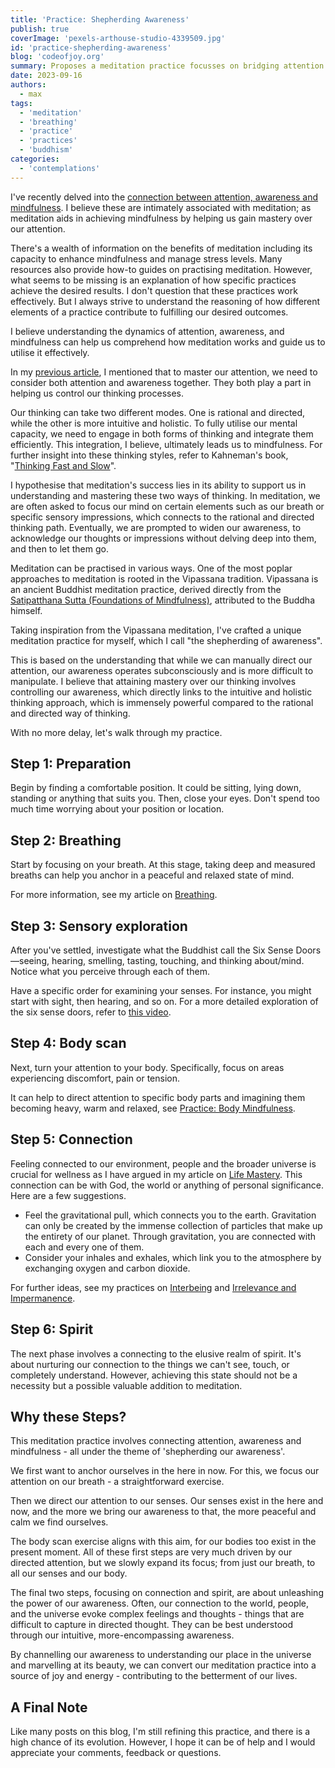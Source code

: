 ```yaml
---
title: 'Practice: Shepherding Awareness'
publish: true
coverImage: 'pexels-arthouse-studio-4339509.jpg'
id: 'practice-shepherding-awareness'
blog: 'codeofjoy.org'
summary: Proposes a meditation practice focusses on bridging attention and awareness.
date: 2023-09-16
authors:
  - max
tags:
  - 'meditation'
  - 'breathing'
  - 'practice'
  - 'practices'
  - 'buddhism'
categories:
  - 'contemplations'
---
```


I've recently delved into the [connection between attention, awareness and mindfulness](https://maxrohde.com/2023/09/09/life-mastery-mastery-of-attention). I believe these are intimately associated with meditation; as meditation aids in achieving mindfulness by helping us gain mastery over our attention.

There's a wealth of information on the benefits of meditation including its capacity to enhance mindfulness and manage stress levels. Many resources also provide how-to guides on practising meditation. However, what seems to be missing is an explanation of how specific practices achieve the desired results. I don't question that these practices work effectively. But I always strive to understand the reasoning of how different elements of a practice contribute to fulfilling our desired outcomes.

I believe understanding the dynamics of attention, awareness, and mindfulness can help us comprehend how meditation works and guide us to utilise it effectively.

In my [previous article](https://maxrohde.com/2023/09/09/life-mastery-mastery-of-attention), I mentioned that to master our attention, we need to consider both attention and awareness together. They both play a part in helping us control our thinking processes.

Our thinking can take two different modes. One is rational and directed, while the other is more intuitive and holistic. To fully utilise our mental capacity, we need to engage in both forms of thinking and integrate them efficiently. This integration, I believe, ultimately leads us to mindfulness. For further insight into these thinking styles, refer to Kahneman's book, "[Thinking Fast and Slow](https://en.wikipedia.org/wiki/Thinking,_Fast_and_Slow)".

I hypothesise that meditation's success lies in its ability to support us in understanding and mastering these two ways of thinking. In meditation, we are often asked to focus our mind on certain elements such as our breath or specific sensory impressions, which connects to the rational and directed thinking path. Eventually, we are prompted to widen our awareness, to acknowledge our thoughts or impressions without delving deep into them, and then to let them go.

Meditation can be practised in various ways. One of the most poplar approaches to meditation is rooted in the Vipassana tradition. Vipassana is an ancient Buddhist meditation practice, derived directly from the [Satipatthana Sutta (Foundations of Mindfulness)](https://tricycle.org/trikedaily/satipatthana-sutta-mindfulness/), attributed to the Buddha himself.

Taking inspiration from the Vipassana meditation, I've crafted a unique meditation practice for myself, which I call "the shepherding of awareness".

This is based on the understanding that while we can manually direct our attention, our awareness operates subconsciously and is more difficult to manipulate. I believe that attaining mastery over our thinking involves controlling our awareness, which directly links to the intuitive and holistic thinking approach, which is immensely powerful compared to the rational and directed way of thinking.

With no more delay, let's walk through my practice.

## Step 1: Preparation

Begin by finding a comfortable position. It could be sitting, lying down, standing or anything that suits you. Then, close your eyes. Don't spend too much time worrying about your position or location.

## Step 2: Breathing

Start by focusing on your breath. At this stage, taking deep and measured breaths can help you anchor in a peaceful and relaxed state of mind.

For more information, see my article on [Breathing](https://maxrohde.com/2019/07/06/breathing).

## Step 3: Sensory exploration

After you've settled, investigate what the Buddhist call the Six Sense Doors—seeing, hearing, smelling, tasting, touching, and thinking about/mind. Notice what you perceive through each of them.

Have a specific order for examining your senses. For instance, you might start with sight, then hearing, and so on. For a more detailed exploration of the six sense doors, refer to [this video](https://www.robphillipsyoga.com/blog/2020/7/27/noting-the-six-sense-doors-simple-vipassana-for-beginners-15-minute-mahasi-style-guided-meditation).

## Step 4: Body scan

Next, turn your attention to your body. Specifically, focus on areas experiencing discomfort, pain or tension.

It can help to direct attention to specific body parts and imagining them becoming heavy, warm and relaxed, see [Practice: Body Mindfulness](https://maxrohde.com/2019/03/23/practice-body-mindfulness).

## Step 5: Connection

Feeling connected to our environment, people and the broader universe is crucial for wellness as I have argued in my article on [Life Mastery](https://maxrohde.com/2023/08/13/framework-life-mastery-v01). This connection can be with God, the world or anything of personal significance. Here are a few suggestions.

- Feel the gravitational pull, which connects you to the earth. Gravitation can only be created by the immense collection of particles that make up the entirety of our planet. Through gravitation, you are connected with each and every one of them.
- Consider your inhales and exhales, which link you to the atmosphere by exchanging oxygen and carbon dioxide.

For further ideas, see my practices on [Interbeing](https://maxrohde.com/2019/04/27/practice-interbeing) and [Irrelevance and Impermanence](https://maxrohde.com/2019/05/18/practice-irrelevance-and-impermanence).

## Step 6: Spirit

The next phase involves a connecting to the elusive realm of spirit. It's about nurturing our connection to the things we can't see, touch, or completely understand. However, achieving this state should not be a necessity but a possible valuable addition to meditation.

## Why these Steps?

This meditation practice involves connecting attention, awareness and mindfulness - all under the theme of 'shepherding our awareness'. 

We first want to anchor ourselves in the here in now. For this, we focus our attention on our breath - a straightforward exercise.

Then we direct our attention to our senses. Our senses exist in the here and now, and the more we bring our awareness to that, the more peaceful and calm we find ourselves. 

The body scan exercise aligns with this aim, for our bodies too exist in the present moment. All of these first steps are very much driven by our directed attention, but we slowly expand its focus; from just our breath, to all our senses and our body.

The final two steps, focusing on connection and spirit, are about unleashing the power of our awareness. Often, our connection to the world, people, and the universe evoke complex feelings and thoughts - things that are difficult to capture in directed thought. They can be best understood through our intuitive, more-encompassing awareness.

By channelling our awareness to understanding our place in the universe and marvelling at its beauty, we can convert our meditation practice into a source of joy and energy - contributing to the betterment of our lives. 

## A Final Note

Like many posts on this blog, I'm still refining this practice, and there is a high chance of its evolution. However, I hope it can be of help and I would appreciate your comments, feedback or questions.